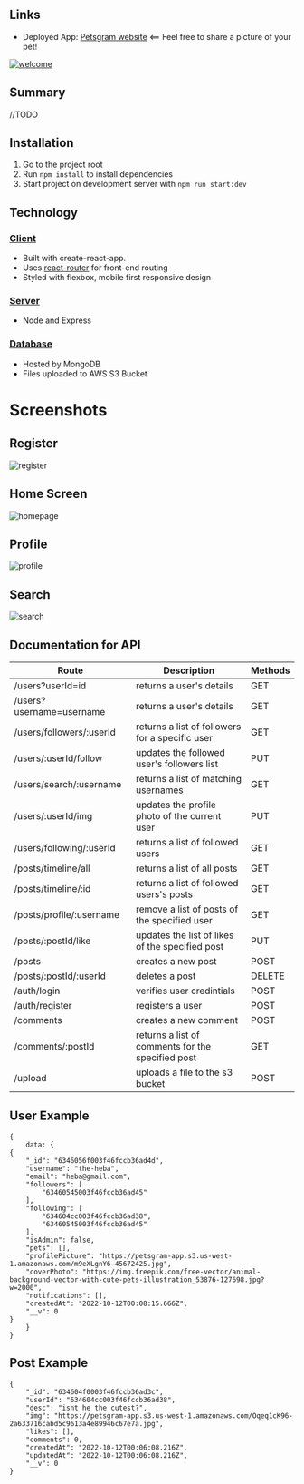 ## Links
* Deployed App: [Petsgram website](https://petsgram.hebahiari.com/) <== Feel free to share a picture of your pet!

[![welcome](/screenshots/welcome.gif)](https://petsgram.hebahiari.com/)

## Summary
//TODO

## Installation
1. Go to the project root
2. Run `npm install` to install dependencies
3. Start project on development server with `npm run start:dev`

## Technology
### <u>Client</u>
* Built with create-react-app.
* Uses [react-router](https://reactrouter.com/) for front-end routing
* Styled with flexbox, mobile first responsive design
### <u>Server</u>
* Node and Express
### <u>Database</u>
* Hosted by MongoDB
* Files uploaded to AWS S3 Bucket

# Screenshots

## Register
![register](/screenshots/register.PNG)

## Home Screen
![homepage](/screenshots/homepage.PNG)

## Profile
![profile](/screenshots/profile.PNG)

## Search
![search](/screenshots/search.PNG)


## Documentation for API 
| Route                                | Description                                        | Methods |
| ------------------------------------ | -------------------------------------------------- | ------- |
| /users?userId=id                     | returns a user's details                           | GET     | 
| /users?username=username             | returns a user's details                           | GET     |  
| /users/followers/:userId             | returns a list of followers for a specific user    | GET     |
| /users/:userId/follow	               | updates the followed user's followers list         | PUT     |
| /users/search/:username	            | returns a list of matching usernames               | GET     |
| /users/:userId/img                   | updates the profile photo of the current user      | PUT     |
| /users/following/:userId	            | returns a list of followed users                   | GET     |
| /posts/timeline/all	               | returns a list of all posts                        | GET     |
| /posts/timeline/:id	               | returns a list of followed users's posts           | GET     |
| /posts/profile/:username	            | remove a list of posts of the specified user       | GET     |
| /posts/:postId/like	               | updates the list of likes of the specified post    | PUT     |
| /posts	                              | creates a new post                                 | POST    |
| /posts/:postId/:userId	            | deletes a post                                     | DELETE  |
| /auth/login           	            | verifies user credintials                          | POST    |
| /auth/register                       | registers a user                                   | POST    |
| /comments                 	         | creates a new comment                              | POST    |
| /comments/:postId	                  | returns a list of comments for the specified post  | GET     |
| /upload	                           | uploads a file to the s3 bucket                    | POST    |


## User Example
```
{
    data: {
{
    "_id": "6346056f003f46fccb36ad4d",
    "username": "the-heba",
    "email": "heba@gmail.com",
    "followers": [
        "63460545003f46fccb36ad45"
    ],
    "following": [
        "634604cc003f46fccb36ad38",
        "63460545003f46fccb36ad45"
    ],
    "isAdmin": false,
    "pets": [],
    "profilePicture": "https://petsgram-app.s3.us-west-1.amazonaws.com/m9eXLgnY6-45672425.jpg",
    "coverPhoto": "https://img.freepik.com/free-vector/animal-background-vector-with-cute-pets-illustration_53876-127698.jpg?w=2000",
    "notifications": [],
    "createdAt": "2022-10-12T00:08:15.666Z",
    "__v": 0
}
    }
}
```

## Post Example
```
{
    "_id": "634604f0003f46fccb36ad3c",
    "userId": "634604cc003f46fccb36ad38",
    "desc": "isnt he the cutest?",
    "img": "https://petsgram-app.s3.us-west-1.amazonaws.com/Oqeq1cK96-2a633716cabd5c9613a4e89946c67e7a.jpg",
    "likes": [],
    "comments": 0,
    "createdAt": "2022-10-12T00:06:08.216Z",
    "updatedAt": "2022-10-12T00:06:08.216Z",
    "__v": 0
}
```

